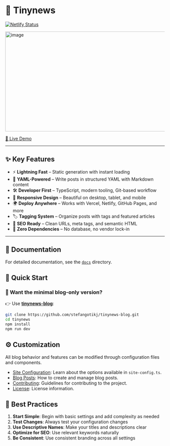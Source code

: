 # 📰 Tinynews

[![Netlify Status](https://api.netlify.com/api/v1/badges/8a936b36-290f-4658-b038-e6f2f4e3b61d/deploy-status)](https://app.netlify.com/projects/yaml/deploys)

<img width="1033" height="315" alt="image" src="https://github.com/user-attachments/assets/62736e04-7f0b-48d2-b1cf-b47747f1644b" />

[🔗 Live Demo](https://tinynews.site/blog)

---

## ✨ Key Features

- ⚡ **Lightning Fast** – Static generation with instant loading
- 📝 **YAML-Powered** – Write posts in structured YAML with Markdown content
- 🛠️ **Developer First** – TypeScript, modern tooling, Git-based workflow
- 📱 **Responsive Design** – Beautiful on desktop, tablet, and mobile
- 🌍 **Deploy Anywhere** – Works with Vercel, Netlify, GitHub Pages, and more
- 🏷️ **Tagging System** – Organize posts with tags and featured articles
- 🔎 **SEO Ready** – Clean URLs, meta tags, and semantic HTML
- 🎯 **Zero Dependencies** – No database, no vendor lock-in

---

## 📖 Documentation

For detailed documentation, see the [`docs`](docs/) directory.

## 🚀 Quick Start

### 🧪 Want the minimal blog-only version?

👉 Use [**tinynews-blog**](https://github.com/stefangotikj/tinynews-blog.git):
```bash
git clone https://github.com/stefangotikj/tinynews-blog.git
cd tinynews
npm install
npm run dev
```

## ⚙️ Customization

All blog behavior and features can be modified through configuration files and components.

*   [Site Configuration](docs/site-configuration.md): Learn about the options available in `site-config.ts`.
*   [Blog Posts](docs/blog-posts.md): How to create and manage blog posts.
*   [Contributing](docs/contributing.md): Guidelines for contributing to the project.
*   [License](docs/license.md): License information.


## 📝 Best Practices

1.  **Start Simple**: Begin with basic settings and add complexity as needed
2.  **Test Changes**: Always test your configuration changes
3.  **Use Descriptive Names**: Make your titles and descriptions clear
4.  **Optimize for SEO**: Use relevant keywords naturally
5.  **Be Consistent**: Use consistent branding across all settings
